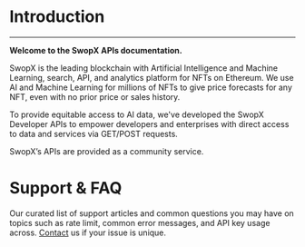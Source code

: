 
# Introduction
---

__Welcome to the SwopX APIs documentation.__

SwopX is the leading blockchain with Artificial Intelligence and Machine Learning, search, API, and analytics platform for NFTs on Ethereum. We use AI and Machine Learning for millions of NFTs to give price forecasts for any NFT, even with no prior price or sales history.
 
To provide equitable access to AI data, we've developed the SwopX Developer APIs to empower developers and enterprises with direct access to data and services via GET/POST requests.

SwopX’s APIs are provided as a community service.

# Support & FAQ

Our curated list of support articles and common questions you may have on topics such as rate limit, common error messages, and API key usage across. [Contact](https://www.swopx.com/) us if your issue is unique.


